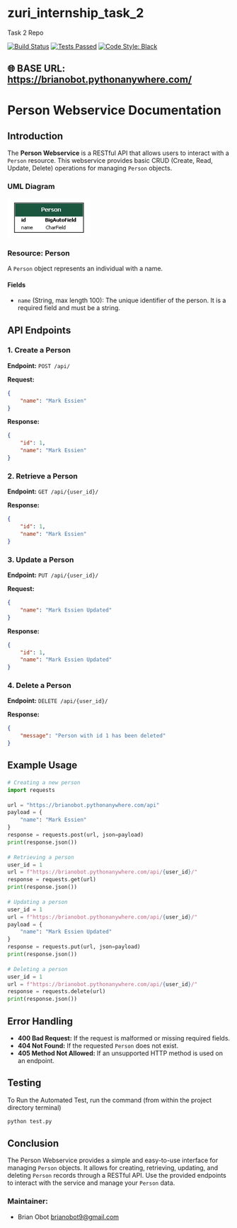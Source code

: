 # zuri_internship_task_2

Task 2 Repo

[![Build Status](https://img.shields.io/badge/Build-Passing-brightgreen.svg)](https://github.com/brianobot/zuri_internship_task_2)
[![Tests Passed](https://img.shields.io/badge/Tests-Passed-brightgreen.svg)](https://your-test-results-url)
[![Code Style: Black](https://img.shields.io/badge/Code%20Style-Black-000000.svg)](https://github.com/psf/black)


## 🌐 BASE URL: https://brianobot.pythonanywhere.com/

# Person Webservice Documentation

## Introduction

The **Person Webservice** is a RESTful API that allows users to interact with a `Person` resource. This webservice provides basic CRUD (Create, Read, Update, Delete) operations for managing `Person` objects.

### UML Diagram

![Person Model UML Diagram](uml_diagrams/person_model.png)

### Resource: Person

A `Person` object represents an individual with a name.

#### Fields

- `name` (String, max length 100): The unique identifier of the person. It is a required field and must be a string.

## API Endpoints

### 1. Create a Person

**Endpoint:** `POST /api/`

**Request:**
```json
{
    "name": "Mark Essien"
}
```

**Response:**
```json
{
    "id": 1,
    "name": "Mark Essien"
}
```

### 2. Retrieve a Person

**Endpoint:** `GET /api/{user_id}/`

**Response:**
```json
{
    "id": 1,
    "name": "Mark Essien"
}
```

### 3. Update a Person

**Endpoint:** `PUT /api/{user_id}/`

**Request:**
```json
{
    "name": "Mark Essien Updated"
}
```

**Response:**
```json
{
    "id": 1,
    "name": "Mark Essien Updated"
}
```

### 4. Delete a Person

**Endpoint:** `DELETE /api/{user_id}/`

**Response:**
```json
{
    "message": "Person with id 1 has been deleted"
}
```


## Example Usage

```python
# Creating a new person
import requests

url = "https://brianobot.pythonanywhere.com/api"
payload = {
    "name": "Mark Essien"
}
response = requests.post(url, json=payload)
print(response.json())

# Retrieving a person
user_id = 1
url = f"https://brianobot.pythonanywhere.com/api/{user_id}/"
response = requests.get(url)
print(response.json())

# Updating a person
user_id = 1
url = f"https://brianobot.pythonanywhere.com/api/{user_id}/"
payload = {
    "name": "Mark Essien Updated"
}
response = requests.put(url, json=payload)
print(response.json())

# Deleting a person
user_id = 1
url = f"https://brianobot.pythonanywhere.com/api/{user_id}/"
response = requests.delete(url)
print(response.json())
```

## Error Handling

- **400 Bad Request:** If the request is malformed or missing required fields.
- **404 Not Found:** If the requested `Person` does not exist.
- **405 Method Not Allowed:** If an unsupported HTTP method is used on an endpoint.

## Testing

To Run the Automated Test, run the command (from within the project directory terminal)
```python
python test.py
```

## Conclusion

The Person Webservice provides a simple and easy-to-use interface for managing `Person` objects. It allows for creating, retrieving, updating, and deleting `Person` records through a RESTful API. Use the provided endpoints to interact with the service and manage your `Person` data.

### Maintainer:
- Brian Obot <brianobot9@gmail.com>

